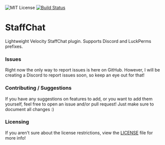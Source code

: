 ![MIT License](https://img.shields.io/apm/l/atomic-design-ui.svg?) [![Build Status](https://ci.ryzech.net/buildStatus/icon?job=StaffChat)](https://ci.ryzech.net/job/StaffChat/)
# StaffChat

Lightweight Velocity StaffChat plugin. Supports Discord and LuckPerms prefixes.

### Issues
Right now the only way to report issues is here on GitHub. However, I will be creating a Discord to report issues soon, so keep an eye out for that!

### Contributing / Suggestions
If you have any suggestions on features to add, or you want to add them yourself, feel free to open an issue and/or pull request! Just make sure to document all changes :)

### Licensing
If you aren't sure about the license restrictions, view the [LICENSE](./LICENSE) file for more info!
